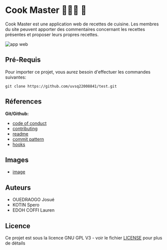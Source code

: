 
# Cook Master  👨🏿‍🍳 🍳


Cook Master est une application web de recettes de cuisine. Les membres du site peuvent apporter des commentaires concernant les recettes présentes et proposer leurs propres recettes.




![app web](https://www.codeur.com/blog/wp-content/uploads/2017/08/food-blog.jpg.webp)



## Pré-Requis 
Pour importer ce projet, vous aurez besoin d'effectuer les commandes suivantes:

```
git clone https://github.com/uvsq22008841/test.git

```
## 

## Réferences 

**Git/Github:**
- [code of conduct](https://docs.github.com/fr/site-policy/github-terms/github-event-code-of-conduct)
- [contributing](https://docs.github.com/en/get-started/quickstart/contributing-to-projects)
- [readme](https://docs.github.com/fr/repositories/managing-your-repositorys-settings-and-features/customizing-your-repository/about-readmes)
- [commit pattern](https://greg0ire.fr/git-gud/#/hello)
- [hooks]()

## Images
- [image](https://www.codeur.com/blog/theme-wordpress-site-cuisine/)


## Auteurs

- OUEDRAOGO Josué 
- KOTIN Spero
- EDOH COFFI Lauren 

## Licence

Ce projet est sous la licence GNU GPL V3 - voir le fichier [LICENSE]( https) pour plus de détails


